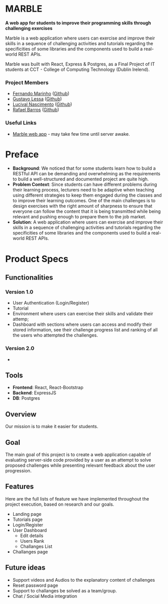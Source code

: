 # MARBLE 

**A web app for students to improve their programming skills through challenging exercises**

Marble is a web application where users can exercise and improve their skills in a sequence of challenging activities and tutorials regarding the specificities of some libraries and the components used to build a real-world REST APIs. 

Marble was built with React, Express & Postgres, as a Final Project of IT students at CCT - College of Computing Technology (Dublin Irelend).

### Project Members

- [Fernando Marinho](https://www.linkedin.com/in/fernandomarinhosilva/) ([Github](https://github.com/ferdoms))
- [Gustavo Lessa](https://www.linkedin.com/in/gustavolessa23/) ([Github](https://github.com/gustavolessa23))
- [Lucival Nascimento](https://www.linkedin.com/in/lucival-nascimento/) ([Github](https://github.com/lucival1))
- [Rafael Barros](https://www.linkedin.com/in/rbsrafa/) ([Github](https://github.com/rbsrafa))


### Useful Links

-   [Marble web app](https://web-marble.herokuapp.com/) - may take few time until server awake.


# Preface

-   **Background**: We noticed that for some students learn how to build a RESTful API can be demanding and overwhelming as the requirements to build a well-structured and documented project are quite high.
-   **Problem Context**: Since students can have different problems during their learning process, lecturers need to be adaptive when teaching using different strategies to keep them engaged during the classes and to improve their learning outcomes. One of the main challenges is to design exercises with the right amount of sharpness to ensure that everyone can follow the content that it is being transmitted while being relevant and pushing enough to prepare them to the job market.
-   **Solution**: A web application where users can exercise and improve their skills in a sequence of challenging activities and tutorials regarding the specificities of some libraries and the components used to build a real-world REST APIs.

# Product Specs

## Functionalities

### Version 1.0

-   User Authentication (Login/Register)
-   Tutorial
-   Environment where users can exercise their skills and validate their attemp;
-   Dashboard with sections where users can access and modify their stored information, see their challenge progress list and ranking of all the users who attempted the challenges.

### Version 2.0

-   

## Tools

-   **Frontend**: React, React-Bootstrap
-   **Backend**: ExpressJS
-   **DB**: Postgres

## Overview

Our mission is to make it easier for students.

## Goal

The main goal of this project is to create a web application capable of evaluating server-side code provided by a user as an attempt to solve proposed challenges while presenting relevant feedback about the user progression.

## Features

Here are the full lists of feature we have implemented throughout the project execution, based on research and our goals.

-   Landing page
-   Tutorials page
-   Login/Register
-   User Dashboard
    -   Edit details
    -   Users Rank
    -   Challanges List
-   Challanges page

## Future ideas

- Support videos and Audios to the explanatory content of challenges
- Reset password page
- Support to challanges be solved as a team/group.
- Chat / Social Media integration